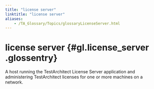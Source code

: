```yaml
--- 
title: "license server"
linktitle: "license server"
aliases: 
    - /TA_Glossary/Topics/glossaryLicenseServer.html
---
```

# license server {#gl.license_server .glossentry}

A host running the TestArchitect License Server application and administering TestArchitect licenses for one or more machines on a network.

